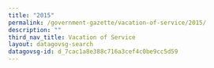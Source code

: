 ```yaml
---
title: "2015"
permalink: /government-gazette/vacation-of-service/2015/
description: ""
third_nav_title: Vacation of Service
layout: datagovsg-search
datagovsg-id: d_7cac1a8e388c716a3cef4c0be9cc5d59
---
```

